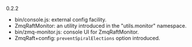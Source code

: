 0.2.2

* bin/console.js: external config facility.
* ZmqRaftMonitor: an utility introduced in the "utils.monitor" namespace.
* bin/zmq-monitor.js: console UI for ZmqRaftMonitor.
* ZmqRaft+config: `preventSpiralElections` option introduced.
